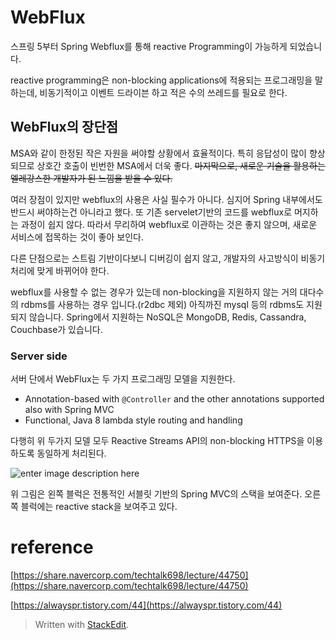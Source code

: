 # WebFlux 

스프링 5부터 Spring Webflux를 통해 reactive Programming이 가능하게 되었습니다.

reactive programming은 non-blocking applications에 적용되는 프로그래밍을 말하는데, 비동기적이고 이벤트 드라이븐 하고 적은 수의 쓰레드를 필요로 한다. 

## WebFlux의 장단점

MSA와 같이 한정된 작은 자원을 써야할 상황에서 효율적이다. 특히 응답성이 많이 향상되므로 상호간 호출이 빈번한 MSA에서 더욱 좋다. ~~마지막으로, 새로운 기술을 활용하는 엘레강스한 개발자가 된 느낌을 받을 수 있다.~~

여러 장점이 있지만 webflux의 사용은 사실 필수가 아니다. 심지어 Spring 내부에서도 반드시 써야하는건 아니라고 했다. 또 기존 servelet기반의 코드를 webflux로 머지하는 과정이 쉽지 않다. 따라서 무리하여 	webflux로 이관하는 것은 좋지 않으며, 새로운 서비스에 접목하는 것이 좋아 보인다.

다른 단점으로는 스트림 기반이다보니 디버깅이 쉽지 않고, 개발자의 사고방식이 비동기 처리에 맞게 바뀌어야 한다. 

webflux를 사용할 수 없는 경우가 있는데  non-blocking을 지원하지 않는 거의 대다수의 rdbms를 사용하는 경우 입니다.(r2dbc 제외) 아직까진 mysql 등의 rdbms도 지원되지 않습니다. Spring에서 지원하는 NoSQL은 MongoDB, Redis, Cassandra, Couchbase가 있습니다.

### Server side

서버 단에서 WebFlux는 두 가지 프로그래밍 모델을 지원한다.

-   Annotation-based with  `@Controller`  and the other annotations supported also with Spring MVC
-   Functional, Java 8 lambda style routing and handling

다행히 위 두가지 모델 모두 Reactive Streams API의 non-blocking HTTPS을 이용하도록 동일하게 처리된다. 

![enter image description here](https://docs.spring.io/spring-framework/docs/5.0.0.BUILD-SNAPSHOT/spring-framework-reference/html/images/webflux-overview.png)

위 그림은 왼쪽 블럭은 전통적인 서블릿 기반의 Spring MVC의 스택을 보여준다. 오른쪽 블럭에는 reactive stack을 보여주고 있다. 

# reference


[https://share.navercorp.com/techtalk698/lecture/44750](https://share.navercorp.com/techtalk698/lecture/44750)

[https://alwayspr.tistory.com/44](https://alwayspr.tistory.com/44)


> Written with [StackEdit](https://stackedit.io/).
<!--stackedit_data:
eyJoaXN0b3J5IjpbLTExMTM5NTIxMDIsLTIxMzA1NTkyNCwtNj
Y5OTg0MTksMTQzMDAwMzc3NCwtMTEyNDc2MDg0MCwyMDA4MjEy
ODYsMjU4ODU3NjMyXX0=
-->
